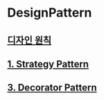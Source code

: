 # DesignPattern

## [디자인 원칙](https://github.com/0ofKIM/DesignPattern/wiki/%EB%94%94%EC%9E%90%EC%9D%B8-%EC%9B%90%EC%B9%99)



## [1. Strategy Pattern](https://github.com/0ofKIM/DesignPattern/wiki/Strategy-Pattern)



## [3. Decorator Pattern](https://github.com/0ofKIM/DesignPattern/wiki/Decorator-Pattern)